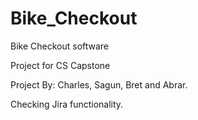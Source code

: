 # Bike_Checkout

Bike Checkout software

Project for CS Capstone

Project By: Charles, Sagun, Bret and Abrar. 

Checking Jira functionality. 
